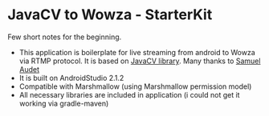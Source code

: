 # JavaCV to Wowza - StarterKit

Few short notes for the beginning. 

- This application is boilerplate for live streaming from android to Wowza via RTMP protocol. It is based on [JavaCV library](https://github.com/bytedeco/javacv). Many thanks to [Samuel Audet](https://github.com/saudet)
- It is built on AndroidStudio 2.1.2
- Compatible with Marshmallow (using Marshmallow permission model)
- All necessary libraries are included in application (i could not get it working via gradle-maven)
